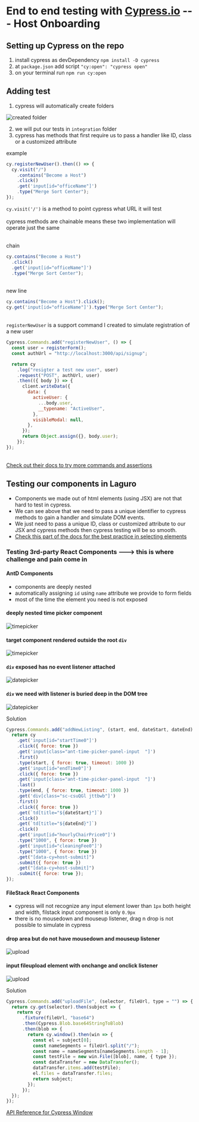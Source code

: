 # End to end testing with [Cypress.io](https://www.cypress.io/) --- Host Onboarding

## Setting up Cypress on the repo

1. install cypress as devDependency `npm install -D cypress`
2. at `package.json` add script `"cy:open": "cypress open"`
3. on your terminal run `npm run cy:open`

## Adding test

1. cypress will automatically create folders

![created folder](folder.png "test")

2. we will put our tests in `integration` folder
3. cypress has methods that first require us to pass a handler like ID, class or a customized attribute

example

```javascript
cy.registerNewUser().then(() => {
  cy.visit("/")
    .contains("Become a Host")
    .click()
    .get('input[id="officeName"]')
    .type("Merge Sort Center");
});
```

`cy.visit('/')` is a method to point cypress what URL it will test
\
\
cypress methods are chainable means these two implementation will operate just the same

\
chain

```javascript
cy.contains("Become a Host")
  .click()
  .get('input[id="officeName"]')
  .type("Merge Sort Center");
```

\
new line

```javascript
cy.contains("Become a Host").click();
cy.get('input[id="officeName"]').type("Merge Sort Center");
```

\
`registerNewUser` is a support command I created to simulate registration of a new user

```javascript
Cypress.Commands.add("registerNewUser", () => {
  const user = registerForm();
  const authUrl = "http://localhost:3000/api/signup";

  return cy
    .log("resigter a test new user", user)
    .request("POST", authUrl, user)
    .then(({ body }) => {
      client.writeData({
        data: {
          activeUser: {
            ...body.user,
            __typename: "ActiveUser",
          },
          visibleModal: null,
        },
      });
      return Object.assign({}, body.user);
    });
});
```

\
[Check out their docs to try more commands and assertions](https://docs.cypress.io/api/api/table-of-contents.html)

## Testing our components in Laguro

- Components we made out of html elements (using JSX) are not that hard to test in cypress.
- We can see above that we need to pass a unique identifier to cypress methods to gain a handler and simulate DOM events.
- We just need to pass a unique ID, class or customized attribute to our JSX and cypress methods then cypress testing will be so smooth.
- [Check this part of the docs for the best practice in selecting elements](https://docs.cypress.io/guides/references/best-practices.html#Selecting-Elements)

### Testing 3rd-party React Components ---> this is where challenge and pain come in

#### AntD Components

- components are deeply nested
- automatically assigning `id` using `name` attribute we provide to form fields
- most of the time the element you need is not exposed

#### deeply nested time picker component

![timepicker](timepicker.png "timepick")

#### target component rendered outside the root `div`

![timepicker](timepick_dd.png "timepick")

#### `div` exposed has no event listener attached

![datepicker](no_listener.png "datepick")

#### `div` we need with listener is buried deep in the DOM tree

![datepicker](has_listener.png "datepick")

Solution

```javascript
Cypress.Commands.add("addNewListing", (start, end, dateStart, dateEnd) => {
  return cy
    .get('input[id="startTime0"]')
    .click({ force: true })
    .get('input[class="ant-time-picker-panel-input  "]')
    .first()
    .type(start, { force: true, timeout: 1000 })
    .get('input[id="endTime0"]')
    .click({ force: true })
    .get('input[class="ant-time-picker-panel-input  "]')
    .last()
    .type(end, { force: true, timeout: 1000 })
    .get('div[class="sc-csuQGl jttbwb"]')
    .first()
    .click({ force: true })
    .get(`td[title="${dateStart}"]`)
    .click()
    .get(`td[title="${dateEnd}"]`)
    .click()
    .get('input[id="hourlyChairPrice0"]')
    .type("1000", { force: true })
    .get('input[id="cleaningFee0"]')
    .type("1000", { force: true })
    .get("[data-cy=host-submit]")
    .submit({ force: true })
    .get("[data-cy=host-submit]")
    .submit({ force: true });
});
```

#### FileStack React Components

- cypress will not recognize any input element lower than `1px` both height and width, filstack input component is only `0.9px`
- there is no mousedown and mouseup listener, drag n drop is not possible to simulate in cypress

#### drop area but do not have mousedown and mouseup listener

![upload](upload_area.png "upload")

#### input fileupload element with onchange and onclick listener

![upload](upload_input.png "upload")

Solution

```javascript
Cypress.Commands.add("uploadFile", (selector, fileUrl, type = "") => {
  return cy.get(selector).then(subject => {
    return cy
      .fixture(fileUrl, "base64")
      .then(Cypress.Blob.base64StringToBlob)
      .then(blob => {
        return cy.window().then(win => {
          const el = subject[0];
          const nameSegments = fileUrl.split("/");
          const name = nameSegments[nameSegments.length - 1];
          const testFile = new win.File([blob], name, { type });
          const dataTransfer = new DataTransfer();
          dataTransfer.items.add(testFile);
          el.files = dataTransfer.files;
          return subject;
        });
      });
  });
});
```

[API Reference for Cypress Window](https://docs.cypress.io/api/commands/window.html#Syntax)

